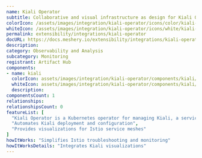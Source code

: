 ```yaml
---
name: Kiali Operator
subtitle: Collaborative and visual infrastructure as design for Kiali Operator
colorIcon: /assets/images/integration/kiali-operator/icons/color/kiali-operator-color.svg
whiteIcon: /assets/images/integration/kiali-operator/icons/white/kiali-operator-white.svg
permalink: extensibility/integrations/kiali-operator
docURL: https://docs.meshery.io/extensibility/integrations/kiali-operator
description: 
category: Observability and Analysis
subcategory: Monitoring
registrant: Artifact Hub
components: 
- name: kiali
  colorIcon: assets/images/integration/kiali-operator/components/kiali/icons/color/kiali-color.svg
  whiteIcon: assets/images/integration/kiali-operator/components/kiali/icons/white/kiali-white.svg
  description: 
componentsCount: 1
relationships: 
relationshipsCount: 0
featureList: [
  "Kiali Operator is a Kubernetes operator for managing Kiali, a service mesh observability tool.",
  "Automates Kiali deployment and configuration",
  "Provides visualizations for Istio service meshes"
]
howItWorks: "Simplifies Istio troubleshooting and monitoring"
howItWorksDetails: "Integrates Kiali visualizations"
---
```

